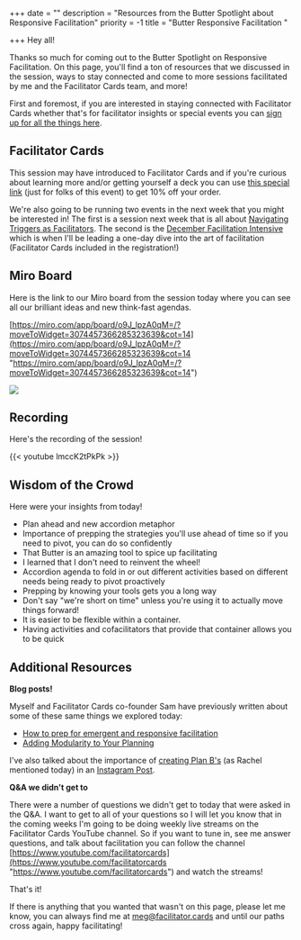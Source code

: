+++
date = ""
description = "Resources from the Butter Spotlight about Responsive Facilitation"
priority = -1
title = "Butter Responsive Facilitation "

+++
Hey all!

Thanks so much for coming out to the Butter Spotlight on Responsive Facilitation. On this page, you'll find a ton of resources that we discussed in the session, ways to stay connected and come to more sessions facilitated by me and the Facilitator Cards team, and more!

First and foremost, if you are interested in staying connected with Facilitator Cards whether that's for facilitator insights or special events you can [sign up for all the things here](https://facilitatorcards.ck.page/56e2183684).

## Facilitator Cards

This session may have introduced to Facilitator Cards and if you're curious about learning more and/or getting yourself a deck you can use [this special link](https://shop.facilitator.cards/discount/BUTTER) (just for folks of this event) to get 10% off your order.

We're also going to be running two events in the next week that you might be interested in! The first is a session next week that is all about [Navigating Triggers as Facilitators](https://lu.ma/nov-brain-jam). The second is the [December Facilitation Intensive](https://lu.ma/iwt6zqpq) which is when I'll be leading a one-day dive into the art of facilitation (Facilitator Cards included in the registration!)

## Miro Board

Here is the link to our Miro board from the session today where you can see all our brilliant ideas and new think-fast agendas.

[https://miro.com/app/board/o9J_lpzA0qM=/?moveToWidget=3074457366285323639&cot=14](https://miro.com/app/board/o9J_lpzA0qM=/?moveToWidget=3074457366285323639&cot=14 "https://miro.com/app/board/o9J_lpzA0qM=/?moveToWidget=3074457366285323639&cot=14")

![](/img/blog/screen-shot-2021-10-27-at-7-11pm.png)

## Recording

Here's the recording of the session! 

{{< youtube lmccK2tPkPk >}}

## Wisdom of the Crowd

Here were your insights from today!

* Plan ahead and new accordion metaphor
* Importance of prepping the strategies you'll use ahead of time so if you need to pivot, you can do so confidently
* That Butter is an amazing tool to spice up facilitating
* I learned that I don't need to reinvent the wheel!
* Accordion agenda to fold in or out different activities based on different needs being ready to pivot proactively
* Prepping by knowing your tools gets you a long way
* Don't say "we're short on time" unless you're using it to actually move things forward!
* It is easier to be flexible within a container.
* Having activities and cofacilitators that provide that container allows you to be quick

## Additional Resources

**Blog posts!**

Myself and Facilitator Cards co-founder Sam have previously written about some of these same things we explored today:

* [How to prep for emergent and responsive facilitation](https://www.facilitator.cards/blog/how-to-prep-for-an-emergent-facilitation/)
* [Adding Modularity to Your Planning](https://www.facilitator.cards/blog/adding-modularity-to-your-facilitation-planning/)

I've also talked about the importance of [creating Plan B's](https://www.instagram.com/p/CTM5EqArw7t/) (as Rachel mentioned today) in an [Instagram Post](https://www.instagram.com/p/CTM5EqArw7t/).

**Q&A we didn't get to**

There were a number of questions we didn't get to today that were asked in the Q&A. I want to get to all of your questions so I will let you know that in the coming weeks I'm going to be doing weekly live streams on the Facilitator Cards YouTube channel. So if you want to tune in, see me answer questions, and talk about facilitation you can follow the channel [https://www.youtube.com/facilitatorcards](https://www.youtube.com/facilitatorcards "https://www.youtube.com/facilitatorcards") and watch the streams!

That's it!

If there is anything that you wanted that wasn't on this page, please let me know, you can always find me at meg@facilitator.cards and until our paths cross again, happy facilitating!